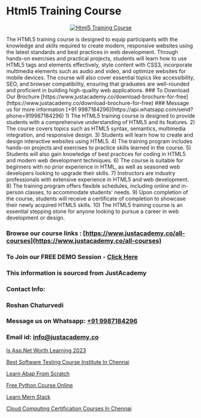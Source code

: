 # Html5 Training Course

<p align="center">
  <a href="https://justacademy.co/course-detail/html-training">
    <img src="https://justacademy.co/storage2/course_image/1676636567_course_image.webp" alt="Html5 Training Course">
  </a>
</p>
The HTML5 training course is designed to equip participants with the knowledge and skills required to create modern, responsive websites using the latest standards and best practices in web development. Through hands-on exercises and practical projects, students will learn how to use HTML5 tags and elements effectively, style content with CSS3, incorporate multimedia elements such as audio and video, and optimize websites for mobile devices. The course will also cover essential topics like accessibility, SEO, and browser compatibility, ensuring that graduates are well-rounded and proficient in building high-quality web applications.
### To Download Our Brochure [https://www.justacademy.co/download-brochure-for-free](https://www.justacademy.co/download-brochure-for-free)
### Message us for more information [+91 9987184296](https://api.whatsapp.com/send?phone=919987184296)
1) The HTML5 training course is designed to provide students with a comprehensive understanding of HTML5 and its features.
2) The course covers topics such as HTML5 syntax, semantics, multimedia integration, and responsive design.
3) Students will learn how to create and design interactive websites using HTML5.
4) The training program includes hands-on projects and exercises to practice skills learned in the course.
5) Students will also gain knowledge of best practices for coding in HTML5 and modern web development techniques.
6) The course is suitable for beginners with no prior experience in HTML, as well as seasoned web developers looking to upgrade their skills.
7) Instructors are industry professionals with extensive experience in HTML5 and web development.
8) The training program offers flexible schedules, including online and in-person classes, to accommodate students' needs.
9) Upon completion of the course, students will receive a certificate of completion to showcase their newly acquired HTML5 skills.
10) The HTML5 training course is an essential stepping stone for anyone looking to pursue a career in web development or design.

### Browse our course links : [https://www.justacademy.co/all-courses](https://www.justacademy.co/all-courses) 
### To Join our FREE DEMO Session - [Click Here](https://www.justacademy.co/register-for-course-demo)


### This information is sourced from JustAcademy
### Contact Info:
### Roshan Chaturvedi
### Message us on Whatsapp: [+91 9987184296](https://api.whatsapp.com/send?phone=919987184296)
### Email id: [info@justacademy.co](mailto:info@justacademy.co)
                
[Is Asp.Net Worth Learning 2023](https://www.linkedin.com/pulse/aspnet-worth-learning-2023-justacademy-coventry-zmrle?trackingId=tOut443yReWEnxv5%2FpicOw%3D%3D&lipi=urn%3Ali%3Apage%3Ad_flagship3_company_admin%3BvasO6SUGTP2oKUhUaDM59w%3D%3D)

[Best Software Testing Course Institute In Chennai](https://www.linkedin.com/pulse/best-software-testing-course-institute-chennai-uwoyc?trackingId=3sq1XjH7OoaoHF2%2BUru%2BEQ%3D%3D&lipi=urn%3Ali%3Apage%3Ad_flagship3_company_admin%3BzThijShxRS6J0WzPkYT7Lg%3D%3D)

[Learn Abap From Scratch](https://medium.com/@justacademytraining/learn-abap-from-scratch-a2d062d92401)

[Free Python Course Online](https://medium.com/@surajvaishnav5015/free-python-course-online-7df8327165d7)

[Learn Mern Stack](https://justacademyin.github.io/Articles/Learn-Mern-Stack)

[Cloud Computing Certification Courses In Chennai](https://justacademyin.github.io/justacademy/cloud-computing-certification-courses-in-chennai)

